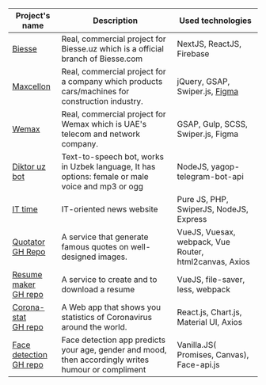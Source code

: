 
<!---
Muhammad-uzbek/Muhammad-uzbek is a ✨ special ✨ repository because its `README.md` (this file) appears on your GitHub profile.
You can click the Preview link to take a look at your changes.
--->
Project's name | Description | Used technologies | 
---------------|-------------|-------------------|
[Biesse](https://biesse.uz)| Real, commercial project for Biesse.uz which is a official branch of Biesse.com | NextJS, ReactJS, Firebase
[Maxcellon](https://www.maxcellon.uz/)| Real, commercial project for a company which products cars/machines for construction industry. | jQuery, GSAP, Swiper.js, [Figma](https://www.figma.com/file/HvaPStSivHENQcOFZyrIwJ/Maxcelon?node-id=334%3A0) 
[Wemax](https://wemaxpro.com)| Real, commercial project for Wemax which is UAE's telecom and network company. | GSAP, Gulp, SCSS, Swiper.js, Figma
[Diktor uz bot](https://t.me/diktor_uzbot) | Text-to-speech bot, works in Uzbek language, It has options: female or male voice and mp3 or ogg | NodeJS, yagop-telegram-bot-api
[IT time](https://ittime.uz) | IT-oriented news website | Pure JS, PHP, SwiperJS, NodeJS, Express
[Quotator](https://quotator.netlify.app) <br/> [GH Repo](https://github.com/Muhammad-uzbek/qoutetor)| A service that generate famous quotes on well-designed images. | VueJS, Vuesax, webpack, Vue Router, html2canvas, Axios
[Resume maker](https://cvchi.netlify.app/#/)<br/>[GH repo](https://github.com/Muhammad-uzbek/vue-resume-latest) | A service to create and to download a resume | VueJS, file-saver, less, webpack
[Corona-stat](https://corona-stat.netlify.app/)<br/>[GH repo](https://github.com/Muhammad-uzbek/covid)| A Web app that shows you statistics of Coronavirus around the world. | React.js, Chart.js, Material UI, Axios
[Face detection](https://yuz-aniqla.netlify.app/)<br/>[GH repo](https://github.com/Muhammad-uzbek/face_detection_uz)| Face detection app predicts your age, gender and mood, then accordingly writes humour or compliment | Vanilla.JS( Promises, Canvas), Face-api.js

